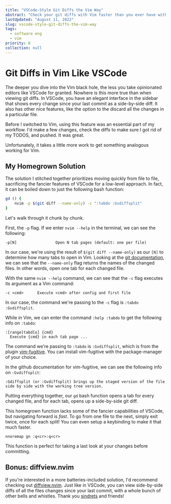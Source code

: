 ```yaml
---
title: "VSCode-Style Git Diffs the Vim Way"
abstract: "Check your git diffs with Vim faster than you ever have with VSCode"
lastUpdated: "August 11, 2022"
slug: vscode-style-git-diffs-the-vim-way
tags:
  - software eng
  - vim
priority: 0
collection: null
---
```


# Git Diffs in Vim Like VSCode

The deeper you dive into the Vim black hole, the less you take opinionated editors like VSCode for granted. Nowhere is this more true than when viewing git diffs. In VSCode, you have an elegant interface in the sidebar that shows every change since your last commit as a side-by-side diff. It also has other nice features, like the option to the discard all the changes in a particular file.

Before I switched to Vim, using this feature was an essential part of my workflow. I'd make a few changes, check the diffs to make sure I got rid of my TODOS, and pushed. It was great.

Unfortunately, it takes a little more work to get something analogous working for Vim.

## My Homegrown Solution

The solution I stitched together prioritizes moving quickly from file to file, sacrificing the fancier features of VSCode for a low-level approach. In fact, it can be boiled down to just the following bash function:

```bash
gd () {
	nvim -p $(git diff --name-only) -c ":tabdo :Gvdiffsplit"
}
```

Let's walk through it chunk by chunk.

First, the `-p` flag. If we enter `nvim --help` in the terminal, we can see the following:

```text
-p[N]                 Open N tab pages (default: one per file)
```

In our case, we're using the result of `$(git diff --name-only)` as our `[N]` to determine how many tabs to open in Vim. Looking at the [git documentation](https://git-scm.com/docs/git-diff), we can see that the `--name-only` flag returns the names of the changed files. In other words, open one tab for each changed file.

With the same `nvim --help` command, we can see that the `-c` flag executes its argument as a Vim command:

```text
-c <cmd>      Execute <cmd> after config and first file
```

In our case, the command we're passing to the `-c` flag is `:tabdo :Gvdiffsplit`.

While in Vim, we can enter the command `:help :tabdo` to get the following info on `:tabdo`:

```text
:[range]tabd[o] {cmd}
  Execute {cmd} in each tab page ...
```

The command we're passing to `:tabdo` is `:Gvdiffsplit`, which is from the plugin [vim-fugitive](https://github.com/tpope/vim-fugitive). You can install vim-fugitive with the package-manager of your choice.

In the github documentation for vim-fugitive, we can see the following info on `:Gvdiffsplit`:

```text
:Gdiffsplit (or :Gvdiffsplit) brings up the staged version of the file side by side with the working tree version.
```

Putting everything together, our `gd` bash function opens a tab for every changed file, and for each tab, opens up a side-by-side git diff.

This homegrown function lacks some of the fancier capabilities of VSCode, but navigating forward is _fast_. To go from one file to the next, simply exit twice, once for each split! You can even setup a keybinding to make it that much faster.

```vim
nnoremap gn :q<cr>:q<cr>
```

This function is perfect for taking a last look at your changes before committing.

## Bonus: diffview.nvim

If you're interested in a more batteries-included solution, I'd recommend checking out [diffview.nvim](https://github.com/sindrets/diffview.nvim). Just like in VSCode, you can view side-by-side diffs of all the files changes since your last commit, with a whole bunch of other bells and whistles. Thank you [sindrets](https://github.com/sindrets) and friends!
